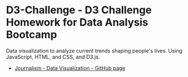 # D3-Challenge - D3 Challenge Homework for Data Analysis Bootcamp
Data visualization to analyze current trends shaping people's lives. Using JavaScript, HTML, and CSS, and D3.js.

- [Journalism - Data Visualization - GitHub page](https://rjyobal.github.io/D3-Challenge/D3_data_journalism/)
